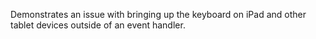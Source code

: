 Demonstrates an issue with bringing up the keyboard on iPad and other
tablet devices outside of an event handler.
